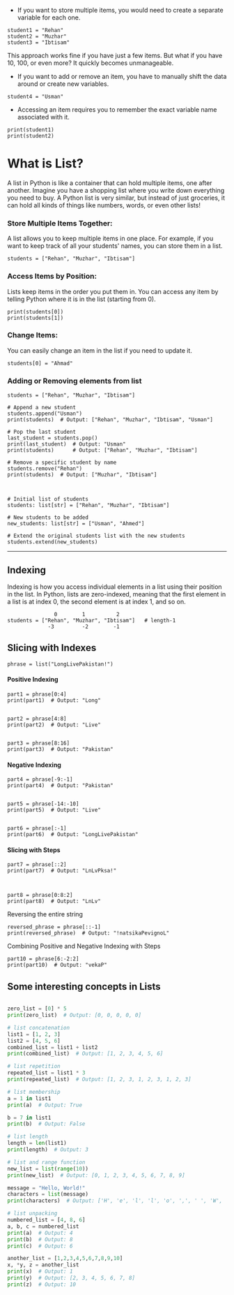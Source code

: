 - If you want to store multiple items, you would need to create a separate variable for each one.

```
student1 = "Rehan"
student2 = "Muzhar"
student3 = "Ibtisam"
```

This approach works fine if you have just a few items. But what if you have 10, 100, or even more? It quickly becomes unmanageable.

- If you want to add or remove an item, you have to manually shift the data around or create new variables.

```
student4 = "Usman"
```

- Accessing an item requires you to remember the exact variable name associated with it.

```
print(student1)
print(student2)
```

# What is List?

A list in Python is like a container that can hold multiple items, one after another. Imagine you have a shopping list where you write down everything you need to buy. A Python list is very similar, but instead of just groceries, it can hold all kinds of things like numbers, words, or even other lists!

### Store Multiple Items Together:

A list allows you to keep multiple items in one place. For example, if you want to keep track of all your students' names, you can store them in a list.

```
students = ["Rehan", "Muzhar", "Ibtisam"]
```

### Access Items by Position:

Lists keep items in the order you put them in. You can access any item by telling Python where it is in the list (starting from 0).

```
print(students[0])
print(students[1])
```

### Change Items:

You can easily change an item in the list if you need to update it.

```
students[0] = "Ahmad"
```

### Adding or Removing elements from list

```
students = ["Rehan", "Muzhar", "Ibtisam"]

# Append a new student
students.append("Usman")
print(students)  # Output: ["Rehan", "Muzhar", "Ibtisam", "Usman"]

# Pop the last student
last_student = students.pop()
print(last_student)  # Output: "Usman"
print(students)      # Output: ["Rehan", "Muzhar", "Ibtisam"]

# Remove a specific student by name
students.remove("Rehan")
print(students)  # Output: ["Muzhar", "Ibtisam"]



# Initial list of students
students: list[str] = ["Rehan", "Muzhar", "Ibtisam"]

# New students to be added
new_students: list[str] = ["Usman", "Ahmed"]

# Extend the original students list with the new students
students.extend(new_students)

```

---

## Indexing

Indexing is how you access individual elements in a list using their position in the list. In Python, lists are zero-indexed, meaning that the first element in a list is at index 0, the second element is at index 1, and so on.

```
               0        1          2
students = ["Rehan", "Muzhar", "Ibtisam"]   # length-1 
             -3         -2        -1
```

## Slicing with Indexes

```
phrase = list("LongLivePakistan!")

```

#### Positive Indexing

```
part1 = phrase[0:4]
print(part1)  # Output: "Long"


part2 = phrase[4:8]
print(part2)  # Output: "Live"


part3 = phrase[8:16]
print(part3)  # Output: "Pakistan"

```

#### Negative Indexing

```
part4 = phrase[-9:-1]
print(part4)  # Output: "Pakistan"


part5 = phrase[-14:-10]
print(part5)  # Output: "Live"


part6 = phrase[:-1]
print(part6)  # Output: "LongLivePakistan"

```

#### Slicing with Steps

```
part7 = phrase[::2]
print(part7)  # Output: "LnLvPksa!"



part8 = phrase[0:8:2]
print(part8)  # Output: "LnLv"

```

Reversing the entire string
```
reversed_phrase = phrase[::-1]
print(reversed_phrase)  # Output: "!natsikaPevignoL"
```

Combining Positive and Negative Indexing with Steps
 
```
part10 = phrase[6:-2:2]
print(part10)  # Output: "vekaP"
```


## Some interesting concepts in Lists

```python

zero_list = [0] * 5
print(zero_list)  # Output: [0, 0, 0, 0, 0]

# list concatenation
list1 = [1, 2, 3]
list2 = [4, 5, 6]
combined_list = list1 + list2
print(combined_list)  # Output: [1, 2, 3, 4, 5, 6]

# list repetition
repeated_list = list1 * 3
print(repeated_list)  # Output: [1, 2, 3, 1, 2, 3, 1, 2, 3]

# list membership
a = 1 in list1
print(a)  # Output: True

b = 7 in list1
print(b)  # Output: False

# list length
length = len(list1)
print(length)  # Output: 3

# list and range function
new_list = list(range(10))
print(new_list)  # Output: [0, 1, 2, 3, 4, 5, 6, 7, 8, 9]

message = "Hello, World!"
characters = list(message)
print(characters)  # Output: ['H', 'e', 'l', 'l', 'o', ',', ' ', 'W', 'o', 'r', 'l', 'd', '!']

# list unpacking
numbered_list = [4, 8, 6]
a, b, c = numbered_list
print(a)  # Output: 4
print(b)  # Output: 8
print(c)  # Output: 6

another_list = [1,2,3,4,5,6,7,8,9,10]
x, *y, z = another_list
print(x)  # Output: 1
print(y)  # Output: [2, 3, 4, 5, 6, 7, 8]
print(z)  # Output: 10
```


